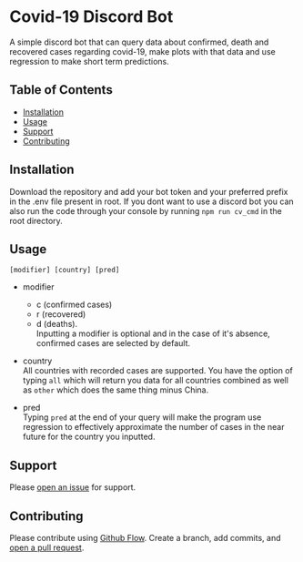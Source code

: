 # Covid-19 Discord Bot

A simple discord bot that can query data about confirmed, death and recovered cases regarding covid-19, make plots with that data and use regression to make short term predictions. 

## Table of Contents

- [Installation](#installation)
- [Usage](#usage)
- [Support](#support)
- [Contributing](#contributing)

## Installation

Download the repository and add your bot token and your preferred prefix in the .env file present in root.
If you dont want to use a discord bot you can also run the code through your console by running ``npm run cv_cmd`` in the root directory.

## Usage

``[modifier] [country] [pred]``

- modifier
   - c (confirmed cases)
   - r (recovered)
   - d (deaths). \
   Inputting a modifier is optional and in the case of it's absence, confirmed cases are selected by default.
   
- country \
    All countries with recorded cases are supported. You have the option of typing ``all`` which
    will return you data for all countries combined as well as ``other`` which does the same thing
    minus China.
    
- pred \
    Typing ``pred`` at the end of your query will make the program use regression to effectively
    approximate the number of cases in the near future for the country you inputted.
    
## Support
   
Please [open an issue](https://github.com/AntoniosBarotsis/coronaBot/issues/new) for support.

## Contributing

Please contribute using [Github Flow](https://guides.github.com/introduction/flow/). 
Create a branch, add commits, and [open a pull request](https://github.com/AntoniosBarotsis/coronaBot/compare).
